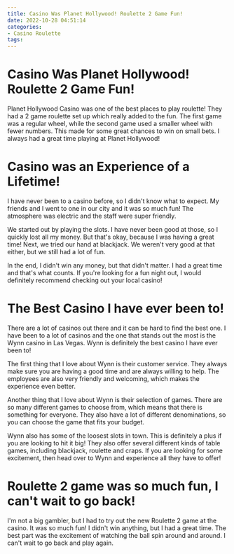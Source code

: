 ```yaml
---
title: Casino Was Planet Hollywood! Roulette 2 Game Fun!
date: 2022-10-28 04:51:14
categories:
- Casino Roulette
tags:
---
```



#  Casino Was Planet Hollywood! Roulette 2 Game Fun!

Planet Hollywood Casino was one of the best places to play roulette! They had a 2 game roulette set up which really added to the fun. The first game was a regular wheel, while the second game used a smaller wheel with fewer numbers. This made for some great chances to win on small bets. I always had a great time playing at Planet Hollywood!

#  Casino was an Experience of a Lifetime!

I have never been to a casino before, so I didn't know what to expect. My friends and I went to one in our city and it was so much fun! The atmosphere was electric and the staff were super friendly.

We started out by playing the slots. I have never been good at those, so I quickly lost all my money. But that's okay, because I was having a great time! Next, we tried our hand at blackjack. We weren't very good at that either, but we still had a lot of fun.

In the end, I didn't win any money, but that didn't matter. I had a great time and that's what counts. If you're looking for a fun night out, I would definitely recommend checking out your local casino!

#  The Best Casino I have ever been to!

There are a lot of casinos out there and it can be hard to find the best one. I have been to a lot of casinos and the one that stands out the most is the Wynn casino in Las Vegas. Wynn is definitely the best casino I have ever been to!

The first thing that I love about Wynn is their customer service. They always make sure you are having a good time and are always willing to help. The employees are also very friendly and welcoming, which makes the experience even better.

Another thing that I love about Wynn is their selection of games. There are so many different games to choose from, which means that there is something for everyone. They also have a lot of different denominations, so you can choose the game that fits your budget.

Wynn also has some of the loosest slots in town. This is definitely a plus if you are looking to hit it big! They also offer several different kinds of table games, including blackjack, roulette and craps. If you are looking for some excitement, then head over to Wynn and experience all they have to offer!

#  Roulette 2 game was so much fun, I can't wait to go back!

I'm not a big gambler, but I had to try out the new Roulette 2 game at the casino. It was so much fun! I didn't win anything, but I had a great time. The best part was the excitement of watching the ball spin around and around. I can't wait to go back and play again.